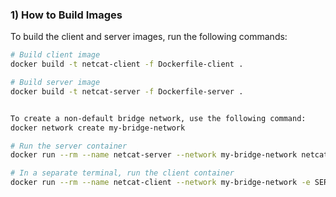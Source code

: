 ### 1) How to Build Images

To build the client and server images, run the following commands:

```bash
# Build client image
docker build -t netcat-client -f Dockerfile-client .

# Build server image
docker build -t netcat-server -f Dockerfile-server .


To create a non-default bridge network, use the following command:
docker network create my-bridge-network

# Run the server container
docker run --rm --name netcat-server --network my-bridge-network netcat-server

# In a separate terminal, run the client container
docker run --rm --name netcat-client --network my-bridge-network -e SERVER_IP=netcat-server netcat-client
